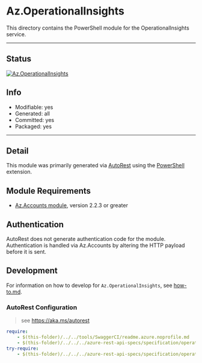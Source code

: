<!-- region Generated -->
# Az.OperationalInsights
This directory contains the PowerShell module for the OperationalInsights service.

---
## Status
[![Az.OperationalInsights](https://img.shields.io/powershellgallery/v/Az.OperationalInsights.svg?style=flat-square&label=Az.OperationalInsights "Az.OperationalInsights")](https://www.powershellgallery.com/packages/Az.OperationalInsights/)

## Info
- Modifiable: yes
- Generated: all
- Committed: yes
- Packaged: yes

---
## Detail
This module was primarily generated via [AutoRest](https://github.com/Azure/autorest) using the [PowerShell](https://github.com/Azure/autorest.powershell) extension.

## Module Requirements
- [Az.Accounts module](https://www.powershellgallery.com/packages/Az.Accounts/), version 2.2.3 or greater

## Authentication
AutoRest does not generate authentication code for the module. Authentication is handled via Az.Accounts by altering the HTTP payload before it is sent.

## Development
For information on how to develop for `Az.OperationalInsights`, see [how-to.md](how-to.md).
<!-- endregion -->

### AutoRest Configuration
> see https://aka.ms/autorest

``` yaml
require:
    - $(this-folder)/../../tools/SwaggerCI/readme.azure.noprofile.md
    - $(this-folder)/../../../azure-rest-api-specs/specification/operationalinsights/resource-manager/readme.md
try-require:
    - $(this-folder)/../../../azure-rest-api-specs/specification/operationalinsights/resource-manager/readme.powershell.md
```
